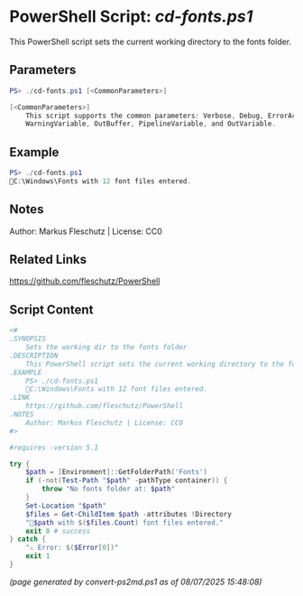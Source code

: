 PowerShell Script: *cd-fonts.ps1*
===================================

This PowerShell script sets the current working directory to the fonts folder.

Parameters
----------
```powershell
PS> ./cd-fonts.ps1 [<CommonParameters>]

[<CommonParameters>]
    This script supports the common parameters: Verbose, Debug, ErrorAction, ErrorVariable, WarningAction, 
    WarningVariable, OutBuffer, PipelineVariable, and OutVariable.
```

Example
-------
```powershell
PS> ./cd-fonts.ps1
📂C:\Windows\Fonts with 12 font files entered.

```

Notes
-----
Author: Markus Fleschutz | License: CC0

Related Links
-------------
https://github.com/fleschutz/PowerShell

Script Content
--------------
```powershell
<#
.SYNOPSIS
	Sets the working dir to the fonts folder
.DESCRIPTION
	This PowerShell script sets the current working directory to the fonts folder.
.EXAMPLE
	PS> ./cd-fonts.ps1
	📂C:\Windows\Fonts with 12 font files entered.
.LINK
	https://github.com/fleschutz/PowerShell
.NOTES
	Author: Markus Fleschutz | License: CC0
#>

#requires -version 5.1

try {
	$path = [Environment]::GetFolderPath('Fonts')
	if (-not(Test-Path "$path" -pathType container)) {
		throw "No fonts folder at: $path"
	}
	Set-Location "$path"
	$files = Get-ChildItem $path -attributes !Directory
	"📂$path with $($files.Count) font files entered."
	exit 0 # success
} catch {
	"⚠️ Error: $($Error[0])"
	exit 1
}
```

*(page generated by convert-ps2md.ps1 as of 08/07/2025 15:48:08)*

